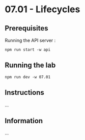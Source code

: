 # 07.01 - Lifecycles

## Prerequisites

Running the API server :

```
npm run start -w api
```

## Running the lab

```
npm run dev -w 07.01
```

## Instructions

...

## Information

...
